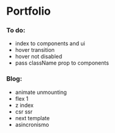 # Portfolio

### To do:
- index to components and ui
- hover transition
- hover not disabled
- pass className prop to components

### Blog:

- animate unmounting
- flex 1
- z index
- csr ssr
- next template
- asincronismo
